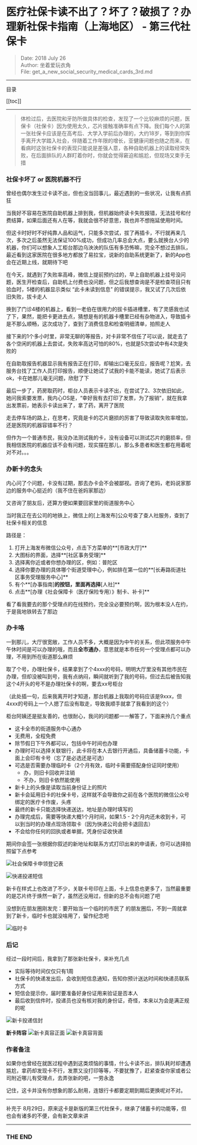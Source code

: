# 医疗社保卡读不出了？坏了？破损了？办理新社保卡指南（上海地区） - 第三代社保卡

> Date: 2018 July 26<br />
> Author: 坐着爱玩衣角<br />
> File: get_a_new_social_security_medical_cards_3rd.md
---

目录

[[toc]]

---

> 体检过后，去医院和牙防所做具体的检查，发现了一个比较麻烦的问题，医保卡（社保卡）因为使用太久，芯片接触准确率有点下降。我们每个人的第一张社保卡应该是在高考后、大学入学前后办理的，大约18岁，等到到你挥手离开大学踏入社会，伴随着工作年限的增长，亚健康问题也随之而来，在看病时这张社保卡的表现只能说是差强人意，各种自助机器上的读取经常失败，在后面排队的人群盯着你时，你就会觉得窘迫和尴尬，但现场又束手无措

### 社保卡坏了 or 医院机器不行

曾经也偶尔发生过卡读不出，但也没当回事儿，最近遇到的一些状况，让我有点抓狂

当我好不容易在医院自助机器上排到我，但机器始终读卡失败报错，无法挂号和付费结算，如果后面还有人在等，我就会很不好意思，我也并不想拖延使用时间。

但这卡时好时不好纯靠人品和运气，只能多次尝试，拔了再插卡，不行就再来几次，多次之后虽然无法保证100%成功，但成功几率总会大点，要么就换台人少的机器，你们可以想象人工柜台那边乌泱泱的队伍有多恐怖嘛，完全不想过去排队，最近看到这家医院在很多地方都放了易拉宝，说新的自助系统更新了，新的App也会在近期上线，就期待下吧

在今天，就遇到了失败率高峰，微信上提前预约过的，早上自助机器上挂号没问题，医生开检查后，自助机上付费也没问题，但之后我想查询是不是检查项目只有验血时，5楼的机器显示类似 “此卡未读到信息” 的错误提示，我又试了几次后依旧失败，拔卡走人

换到了门诊4楼的机器上，看到一老伯在很用力的拔卡插进槽里，有了灵感我也试了下，果然，能把卡更进去点，猜想是有的机器卡槽里已经有杂物进入，导致插卡是不那么顺畅，这次成功了，查到了消费信息和检查明细清单，拍照走人

接下来的1个多小时里，非常无聊的等报告，对卡非常不信任了可以说，就走去了各个空闲的机器上去尝试，失败率高达可怕的80%，也就是5次尝试中有4次是失败的

在自助取报告机器显示我有报告正在打印，却输出口毫无反应，报告呢？尬笑，去服务台找了工作人员打印报告，顺便让她试了试我的卡能不能读，她试了后表示ok，卡在她那儿毫无问题，欣慰了下

最后一步了，药房取药时，柜台人员表示卡读不出，在尝试了2、3次依旧如此，她问我索要发票，我内心OS是，“幸好我有去打印了发票，为了报销”，就在我拿出发票前，她表示卡读出来了，拿了药，离开了医院

走去停车场的路上，在思考，究竟是卡的芯片磨损的厉害了导致读取失败率增加，还是医院的机器容错率不行？

但作为一个普通市民，我没办法测试我的卡，没有设备可以测试芯片的磨损率，但我相信医院的机器应该不会有问题，现实摆在那儿，那么多患者和医生都在用着呢对不对。。。

### 办新卡的念头

内心问了个问题，卡没有过期，那去办卡会不会被鄙视。咨询了老妈，老妈说家那边的服务中心挺近的（我不住在爸妈家那边）

又咨询了朋友后，还算方便如果要回家里的街道服务中心

当时我正在去公司的地铁上，微信上的[上海发布]公众号查了查人社服务，查到了社保卡相关的信息

路径是：

1. 打开上海发布微信公众号，点击下方菜单的**[市政大厅]**
2. 大图标的界面，选择**[社区事务受理]**
3. 选择离你近或者你想办理的区，例如：普陀区
4. 选择你要办理的具体哪个街道受理中心，例如排在第一位的**[长寿路街道社区事务受理服务中心]**
5. 有个**[办事指南]**的按钮，里面再选择**[人社]**
6. 点击**[办理《社会保障卡（医疗保险专用）》制卡、补卡]**

看了看我要去的那个受理点的在线预约，完全没必要预约啊，因为根本没人在约，于是我地铁转去了那边

### 办卡咯

一到那儿，大厅很宽敞，工作人员不多，大概是因为中午的关系，但此项服务中午午休时间是可以办理的哦，而且**全市通办**，意思就是本市任何一个受理点都可以办理，不用到所在街道那么麻烦

取了个号，办理社保卡，结果拿到了个4xxx的号码，明明大厅里没有其他市民在办理，但却没被叫到号，我有点纳闷，瞬间就听到了我的号码，但过去后被告知我这个4开头的号不是办理社保卡的啊，要去xx号柜台

（此处插一句，后来我离开时才知道，那台机器上我取的号码应该是9xxx，但4xxx的号码上一个人摁了后没有取走，导致我顺手就拿了我看到的这个）

柜台阿姨还是挺友善的，也很耐心，我问的问题都一一解答了，下面来拎几个重点

- 这卡全市的街道服务中心通办
- 无费用，全程免费
- 除节假日下午外都可以，包括中午时间也办理
- 办理时可以选择关联银行，此卡将在本人去银行开通后，具备储蓄卡功能，卡面上会印有卡号（忘了是必选还是可选）
- 可选是否需要办理临时卡（2个月有效，临时卡需要搭配身份证同时使用）
  - 办，则旧卡回收并注销
  - 不办，则旧卡依然能使用
- 新卡上的头像是读取当前身份证上的照片
- 新卡会延用旧卡的社保卡号，这样就不会导致你之前在各个医院的微信公众号绑定的医疗卡作废，头疼
- 最终的新卡只能选择快递送达，地址是办理时填写的
- 办理完成后，需要等快递大概1个月时间，如果1.5 - 2个月内还未收到卡，可以到当时的办理点现场领取卡（因为快递公司会把卡退回去）
- 不会给你任何的回执或者单据，凭身份证收快递

期间你会签一张根据你叙述的新地址和联系方式打印出来的申请表，你可以选择拍照留下点参考

![社会保障卡申领登记表](~@images/2018/0726_get_a_new_social_security_medical_cards_3rd/1_application_form.png)

![快递投递短信](~@images/2018/0726_get_a_new_social_security_medical_cards_3rd/2_express_sms.png)

新卡在样式上也改进了不少，关联卡号印在上面，卡上信息也更多了，当然最重要的是芯片终于焕然一新了，虽然还没用过，但新的总不会有问题了吧

没想到在朋友圈刚发完：要开始当一个临时的市民了 的朋友圈后，不到一周就拿到了新卡，临时卡也就没啥用了，留作纪念吧

![临时卡](~@images/2018/0726_get_a_new_social_security_medical_cards_3rd/3_temp_card.png)


### 后记

经过一段时间后，我拿到了那张新社保卡，来补充几点

- 实际等待时间仅仅只有1周
- 社保卡的快递发出后，会收到短信息通知，告知你预计送达时间和快递员联系方式
- 短信会提示你，届时要准备好身份证用来验证是否本人
- 最后收到信件时，投递员也没有核对我的身份证，奇怪，本来以为会是满正规的呢

![新卡投递信封](~@images/2018/0726_get_a_new_social_security_medical_cards_3rd/4_envelope.png)

**新卡阵容**
![新卡真容正面](~@images/2018/0726_get_a_new_social_security_medical_cards_3rd/5_new_card_front.png)
![新卡真容背面](~@images/2018/0726_get_a_new_social_security_medical_cards_3rd/6_new_card_reverse.png)


### 作者备注

如果你也曾经在就医过程中遇到这类烦恼的事情，什么卡读不出，排队耗时却遭遇尴尬，拿药却发现卡不行，发票又没打印等等，不要犹豫了，赶紧查查你家或者公司附近哪儿有受理点，去弄张新的吧，一劳永逸

记住，这卡并没有你想象的那么耐用，连银行卡都要定期到期后更换呢对不对。

---

补充于 8月29日，原来这卡是新版的第三代社保卡，继承了储蓄卡的功能等，但也会有诸多的不便，会有新文章来讲

---

<h3>THE END</h3>